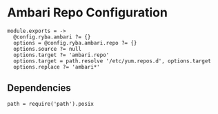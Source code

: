 
# Ambari Repo Configuration

    module.exports = ->
      @config.ryba.ambari ?= {}
      options = @config.ryba.ambari.repo ?= {}
      options.source ?= null
      options.target ?= 'ambari.repo'
      options.target = path.resolve '/etc/yum.repos.d', options.target
      options.replace ?= 'ambari*'

## Dependencies

    path = require('path').posix

